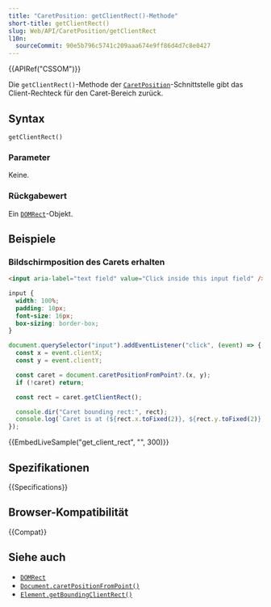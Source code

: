 ```yaml
---
title: "CaretPosition: getClientRect()-Methode"
short-title: getClientRect()
slug: Web/API/CaretPosition/getClientRect
l10n:
  sourceCommit: 90e5b796c5741c209aaa674e9ff86d4d7c8e0427
---
```


{{APIRef("CSSOM")}}

Die `getClientRect()`-Methode der [`CaretPosition`](/de/docs/Web/API/CaretPosition)-Schnittstelle gibt das Client-Rechteck für den Caret-Bereich zurück.

## Syntax

```js-nolint
getClientRect()
```

### Parameter

Keine.

### Rückgabewert

Ein [`DOMRect`](/de/docs/Web/API/DOMRect)-Objekt.

## Beispiele

### Bildschirmposition des Carets erhalten

```html
<input aria-label="text field" value="Click inside this input field" />
```

```css
input {
  width: 100%;
  padding: 10px;
  font-size: 16px;
  box-sizing: border-box;
}
```

```js
document.querySelector("input").addEventListener("click", (event) => {
  const x = event.clientX;
  const y = event.clientY;

  const caret = document.caretPositionFromPoint?.(x, y);
  if (!caret) return;

  const rect = caret.getClientRect();

  console.dir("Caret bounding rect:", rect);
  console.log(`Caret is at (${rect.x.toFixed(2)}, ${rect.y.toFixed(2)})`);
});
```

{{EmbedLiveSample("get_client_rect", "", 300)}}

## Spezifikationen

{{Specifications}}

## Browser-Kompatibilität

{{Compat}}

## Siehe auch

- [`DOMRect`](/de/docs/Web/API/DOMRect)
- [`Document.caretPositionFromPoint()`](/de/docs/Web/API/Document/caretPositionFromPoint)
- [`Element.getBoundingClientRect()`](/de/docs/Web/API/Element/getBoundingClientRect)
